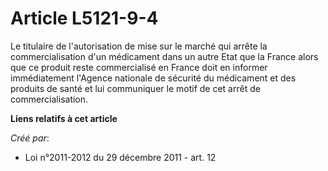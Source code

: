 # Article L5121-9-4

Le titulaire de l'autorisation de mise sur le marché qui arrête la commercialisation d'un médicament dans un autre Etat que
la France alors que ce produit reste commercialisé en France doit en informer immédiatement l'Agence nationale de sécurité du
médicament et des produits de santé et lui communiquer le motif de cet arrêt de commercialisation.

**Liens relatifs à cet article**

_Créé par_:

  - Loi n°2011-2012 du 29 décembre 2011 - art. 12
